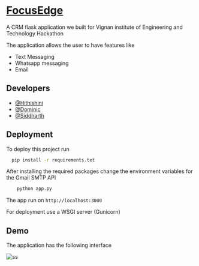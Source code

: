 # [FocusEdge](https://focusedge.onrender.com/)
A CRM flask application we built for Vignan institute of Engineering and Technology Hackathon

The application allows the user to have features like
- Text Messaging
- Whatsapp messaging
- Email


## Developers

- [@Hithishini](https://github.com/Hithishini)
- [@Dominic](https://www.github.com/DanielDominicSavioKennedy)
- [@Siddharth](https://www.github.com/SiddharthKoyugura)


## Deployment

To deploy this project run

```bash
  pip install -r requirements.txt
```
After installing the required packages change the environment variables for the Gmail SMTP API

```bash
    python app.py
```
The app run on ```http://localhost:3000```

For deployment use a WSGI server (Gunicorn)
## Demo

The application has the following interface

![ss](https://github.com/SiddharthKoyugura/FocusEdge/assets/93535758/ad20ab88-c445-48db-b174-e9f19d08dd69)

